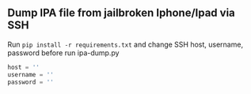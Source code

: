 ## Dump IPA file from jailbroken Iphone/Ipad via SSH

Run ```pip install -r requirements.txt``` and change SSH host, username, password before run ipa-dump.py
```python
host = ''
username = ''
password = ''
```
